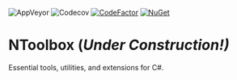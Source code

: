 ![AppVeyor](https://img.shields.io/appveyor/ci/lmorelato/n-toolbox.svg?logo=appveyor&logoColor=white)
![Codecov](https://img.shields.io/codecov/c/github/lmorelato/n-toolbox.svg?logo=codecov&logoColor=white)
[![CodeFactor](https://www.codefactor.io/repository/github/lmorelato/n-toolbox/badge)](https://www.codefactor.io/repository/github/lmorelato/n-toolbox)
[![NuGet](https://img.shields.io/nuget/v/NToolbox.svg)](https://www.nuget.org/packages/NToolbox/)
# NToolbox (*Under Construction!)*
Essential tools, utilities, and extensions for C#.

